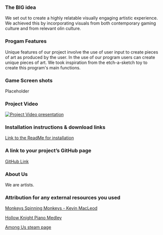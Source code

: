 
### The BIG idea
We set out to create a highly relatable visually engaging artistic experience. We achieved this by incorporating visuals from both contemporary gaming culture and from relevant olin culture. 

### Progam Features
Unique features of our project involve the use of user input to create pieces of art as produced by the user. In the use of our program users can create unique pieces of art. We took inspiration from the etch-a-sketch toy to create this program's main functions.

### Game Screen shots
Placeholder

### Project Video
[![Project Video presentation](https://img.youtube.com/vi/NDLtrcCaCQw/0.jpg)](https://www.youtube.com/watch?v=NDLtrcCaCQw)
### Installation instructions & download links
[Link to the ReadMe for installation](https://github.com/JakobFinci/AMONgus-color-pooper/blob/main/README.md#installation)
### A link to your project’s GitHub page
[GitHub Link](https://github.com/JakobFinci/AMONgus-color-pooper)
### About Us
We are artists.
### Attribution for any external resources you used
[Monkeys Spinning Monkeys - Kevin MacLeod](https://www.youtube.com/watch?v=cMTEcjwKIQw)

[Hollow Knight Piano Medley](https://www.youtube.com/watch?v=OjfJpUZy4Dk)

[Among Us steam page](https://store.steampowered.com/app/945360/Among_Us/)
